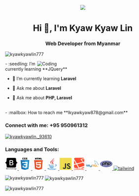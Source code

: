 <p align="center">
  <img width="20%" src= "https://i0.wp.com/media.giphy.com/media/q8ld8Sk7WWyY0/giphy.gif?w=525&ssl=1" >
</p>
<h1 align="center">Hi 👋, I'm Kyaw Kyaw Lin</h1>
<h3 align="center">Web Developer from Myanmar</h3>

<p align="left"> <img src="https://komarev.com/ghpvc/?username=kyawkyawlin777&label=Profile%20views&color=0e75b6&style=flat" alt="kyawkyawlin777" /> </p>

<img align="right" alt="Coding" width="400" src="https://user-images.githubusercontent.com/69011963/137184767-79a13ec7-1bb3-4341-a6da-3a149c9c159a.gif">
- :seedling: I’m currently learning **JQuery** <br>

- 🌱 I’m currently learning **Laravel**

- 💬 Ask me about **Laravel**

- :speech_balloon: Ask me about **PHP, Laravel**
<br>
- :mailbox: How to reach me **lkyawkyaw878@gmail.com**
<h3 align="left">Connect with me: +95 950961312</h3>

<p align="left">
<a href="https://discord.gg/kyawkyawlin._93610" target="blank"><img align="center" src="https://raw.githubusercontent.com/rahuldkjain/github-profile-readme-generator/master/src/images/icons/Social/discord.svg" alt="kyawkyawlin._93610" height="30" width="40" /></a>
</p>

<h3 align="left">Languages and Tools:</h3>
<p align="left"> <a href="https://getbootstrap.com" target="_blank" rel="noreferrer"> <img src="https://raw.githubusercontent.com/devicons/devicon/master/icons/bootstrap/bootstrap-plain-wordmark.svg" alt="bootstrap" width="40" height="40"/> </a> <a href="https://www.w3schools.com/css/" target="_blank" rel="noreferrer"> <img src="https://raw.githubusercontent.com/devicons/devicon/master/icons/css3/css3-original-wordmark.svg" alt="css3" width="40" height="40"/> </a> <a href="https://www.w3.org/html/" target="_blank" rel="noreferrer"> <img src="https://raw.githubusercontent.com/devicons/devicon/master/icons/html5/html5-original-wordmark.svg" alt="html5" width="40" height="40"/> </a> <a href="https://www.java.com" target="_blank" rel="noreferrer"> <img src="https://raw.githubusercontent.com/devicons/devicon/master/icons/java/java-original.svg" alt="java" width="40" height="40"/> </a> <a href="https://developer.mozilla.org/en-US/docs/Web/JavaScript" target="_blank" rel="noreferrer"> <img src="https://raw.githubusercontent.com/devicons/devicon/master/icons/javascript/javascript-original.svg" alt="javascript" width="40" height="40"/> </a> <a href="https://laravel.com/" target="_blank" rel="noreferrer"> <img src="https://raw.githubusercontent.com/devicons/devicon/master/icons/laravel/laravel-plain-wordmark.svg" alt="laravel" width="40" height="40"/> </a> <a href="https://www.mysql.com/" target="_blank" rel="noreferrer"> <img src="https://raw.githubusercontent.com/devicons/devicon/master/icons/mysql/mysql-original-wordmark.svg" alt="mysql" width="40" height="40"/> </a> <a href="https://www.php.net" target="_blank" rel="noreferrer"> <img src="https://raw.githubusercontent.com/devicons/devicon/master/icons/php/php-original.svg" alt="php" width="40" height="40"/> </a> <a href="https://tailwindcss.com/" target="_blank" rel="noreferrer"> <img src="https://www.vectorlogo.zone/logos/tailwindcss/tailwindcss-icon.svg" alt="tailwind" width="40" height="40"/> </a> </p>

<p><img align="left" src="https://github-readme-stats.vercel.app/api/top-langs?username=kyawkyawlin777&show_icons=true&locale=en&layout=compact" alt="kyawkyawlin777" /></p>

<p>&nbsp;<img align="center" src="https://github-readme-stats.vercel.app/api?username=kyawkyawlin777&show_icons=true&locale=en" alt="kyawkyawlin777" /></p>

<p><img align="center" src="https://github-readme-streak-stats.herokuapp.com/?user=kyawkyawlin777&" alt="kyawkyawlin777" /></p>

